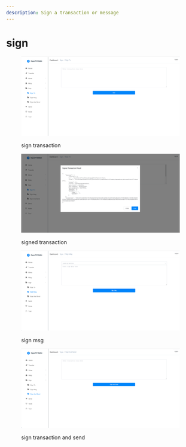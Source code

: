 ```yaml
---
description: Sign a transaction or message
---
```


# sign

<figure><img src="../../.gitbook/assets/image (11).png" alt=""><figcaption><p>sign transaction</p></figcaption></figure>

<figure><img src="../../.gitbook/assets/image (34).png" alt=""><figcaption><p>signed transaction</p></figcaption></figure>

<figure><img src="../../.gitbook/assets/image (38).png" alt=""><figcaption><p>sign msg</p></figcaption></figure>

<figure><img src="../../.gitbook/assets/image (37).png" alt=""><figcaption><p>sign transaction and send</p></figcaption></figure>
